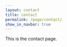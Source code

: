 ```yaml
---
layout: contact
title: contact
permalink: /page/contact/
show_in_navbar: true
---
```


This is the contact page.

